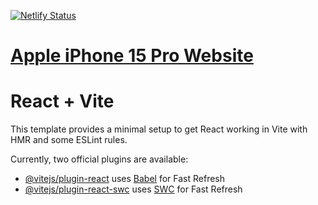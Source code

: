 [![Netlify Status](https://api.netlify.com/api/v1/badges/5016b745-ff75-499a-8721-69e0bcb22045/deploy-status)](https://app.netlify.com/sites/hornedyogi-apple-iphone-15pro/deploys)

# [Apple iPhone 15 Pro Website](https://hornedyogi-apple-iphone-15pro.netlify.app/)

# React + Vite

This template provides a minimal setup to get React working in Vite with HMR and some ESLint rules.

Currently, two official plugins are available:

- [@vitejs/plugin-react](https://github.com/vitejs/vite-plugin-react/blob/main/packages/plugin-react/README.md) uses [Babel](https://babeljs.io/) for Fast Refresh
- [@vitejs/plugin-react-swc](https://github.com/vitejs/vite-plugin-react-swc) uses [SWC](https://swc.rs/) for Fast Refresh
